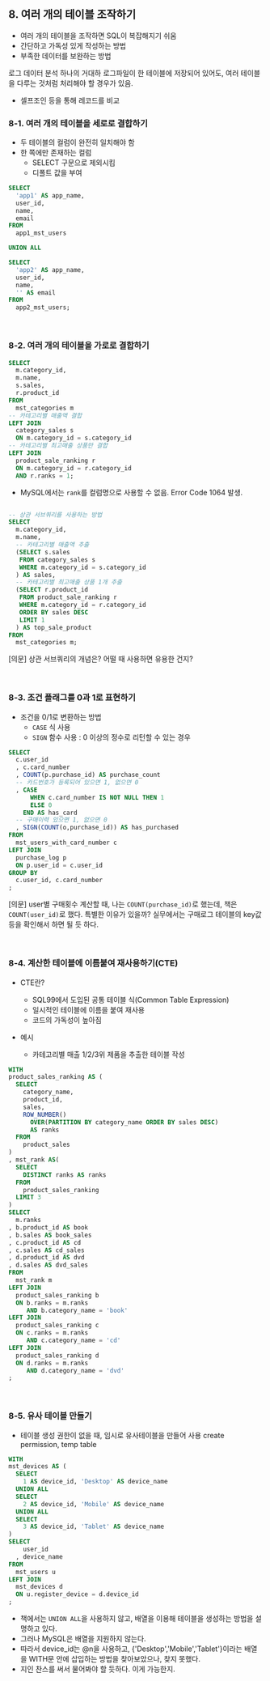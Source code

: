## 8. 여러 개의 테이블 조작하기

* 여러 개의 테이블을 조작하면 SQL이 복잡해지기 쉬움
* 간단하고 가독성 있게 작성하는 방법
* 부족한 데이터를 보완하는 방법

로그 데이터 분석
하나의 거대하 로그파일이 한 테이블에 저장되어 있어도, 여러 테이블을 다루는 것처럼 처리해야 할 경우가 있음.
  * 셀프조인 등을 통해 레코드를 비교

### 8-1. 여러 개의 테이블을 세로로 결합하기

* 두 테이블의 컬럼이 완전히 일치해야 함
* 한 쪽에만 존재하는 컬럼
  * SELECT 구문으로 제외시킴
  * 디폴트 값을 부여

```sql
SELECT
  'app1' AS app_name,
  user_id,
  name,
  email
FROM
  app1_mst_users

UNION ALL

SELECT
  'app2' AS app_name,
  user_id,
  name,
  '' AS email
FROM
  app2_mst_users;
```

<br>

### 8-2. 여러 개의 테이블을 가로로 결합하기

```sql
SELECT
  m.category_id,
  m.name,
  s.sales,
  r.product_id
FROM
  mst_categories m
-- 카테고리별 매출액 결합
LEFT JOIN
  category_sales s
  ON m.category_id = s.category_id
-- 카테고리별 최고매출 상품만 결합
LEFT JOIN
  product_sale_ranking r
  ON m.category_id = r.category_id
  AND r.ranks = 1;
```

* MySQL에서는 `rank`를 컬럼명으로 사용할 수 없음. Error Code 1064 발생.

```sql  

-- 상관 서브쿼리를 사용하는 방법
SELECT
  m.category_id,
  m.name,
  -- 카테고리별 매출액 추출
  (SELECT s.sales
   FROM category_sales s
   WHERE m.category_id = s.category_id
  ) AS sales,
  -- 카테고리별 최고매출 상품 1개 추출
  (SELECT r.product_id
   FROM product_sale_ranking r
   WHERE m.category_id = r.category_id
   ORDER BY sales DESC
   LIMIT 1
  ) AS top_sale_product
FROM
  mst_categories m;

```

[의문] 상관 서브쿼리의 개념은? 어떨 때 사용하면 유용한 건지?

<br>

### 8-3. 조건 플래그를 0과 1로 표현하기

* 조건을 0/1로 변환하는 방법
  * `CASE` 식 사용
  * `SIGN` 함수 사용 : 0 이상의 정수로 리턴할 수 있는 경우

```sql  
SELECT
  c.user_id
  , c.card_number
  , COUNT(p.purchase_id) AS purchase_count
  -- 카드번호가 등록되어 있으면 1, 없으면 0
  , CASE
      WHEN c.card_number IS NOT NULL THEN 1
      ELSE 0
    END AS has_card
  -- 구매이력 있으면 1, 없으면 0
  , SIGN(COUNT(o,purchase_id)) AS has_purchased
FROM
  mst_users_with_card_number c
LEFT JOIN
  purchase_log p
  ON p.user_id = c.user_id
GROUP BY
  c.user_id, c.card_number
;

```
[의문] user별 구매횟수 계산할 때, 나는  `COUNT(purchase_id)`로 했는데, 책은 `COUNT(user_id)`로 했다.
특별한 이유가 있을까? 실무에서는 구매로그 테이블의 key값 등을 확인해서 하면 될 듯 하다.


<br>

### 8-4. 계산한 테이블에 이름붙여 재사용하기(CTE)

* CTE란?
  * SQL99에서 도입된 공통 테이블 식(Common Table Expression)
  * 일시적인 테이블에 이름을 붙여 재사용
  * 코드의 가독성이 높아짐

* 예시
  * 카테고리별 매출 1/2/3위 제품을 추출한 테이블 작성

```sql
WITH
product_sales_ranking AS (
  SELECT
    category_name,
    product_id,
    sales,
    ROW_NUMBER()
      OVER(PARTITION BY category_name ORDER BY sales DESC)
      AS ranks
  FROM
    product_sales
)
, mst_rank AS(
  SELECT
    DISTINCT ranks AS ranks
  FROM
    product_sales_ranking
  LIMIT 3
)
SELECT
  m.ranks
, b.product_id AS book
, b.sales AS book_sales
, c.product_id AS cd
, c.sales AS cd_sales
, d.product_id AS dvd
, d.sales AS dvd_sales
FROM
  mst_rank m
LEFT JOIN
  product_sales_ranking b
  ON b.ranks = m.ranks
     AND b.category_name = 'book'
LEFT JOIN
  product_sales_ranking c
  ON c.ranks = m.ranks
     AND c.category_name = 'cd'
LEFT JOIN
  product_sales_ranking d
  ON d.ranks = m.ranks
     AND d.category_name = 'dvd'
;

```

<br>

### 8-5. 유사 테이블 만들기

* 테이블 생성 권한이 없을 때, 임시로 유사테이블을 만들어 사용
create permission, temp table

```sql
WITH
mst_devices AS (
  SELECT
    1 AS device_id, 'Desktop' AS device_name
  UNION ALL
  SELECT
    2 AS device_id, 'Mobile' AS device_name
  UNION ALL
  SELECT
    3 AS device_id, 'Tablet' AS device_name
)
SELECT
    user_id
  , device_name
FROM
  mst_users u
LEFT JOIN
  mst_devices d
  ON u.register_device = d.device_id
;
```
* 책에서는 `UNION ALL`을 사용하지 않고, 배열을 이용해 테이블을 생성하는 방법을 설명하고 있다.
* 그러나 MySQL은 배열을 지원하지 않는다.
* 따라서 device_id는 @n을 사용하고, {'Desktop','Mobile','Tablet'}이라는 배열을 WITH문 안에 삽입하는 방법을 찾아보았으나, 찾지 못했다.
* 지인 찬스를 써서 물어봐야 할 듯하다. 이게 가능한지.
